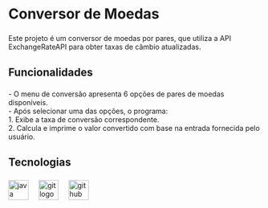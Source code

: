 <h1 align="left">Conversor de Moedas</h1>

###

<p align="left">Este projeto é um conversor de moedas por pares, que utiliza a API ExchangeRateAPI para obter taxas de câmbio atualizadas.</p>

###

<h2 align="left">Funcionalidades</h2>

###

<p align="left">- O menu de conversão apresenta 6 opções de pares de moedas disponíveis.<br>- Após selecionar uma das opções, o programa:<br>1. Exibe a taxa de conversão correspondente.<br>2. Calcula e imprime o valor convertido com base na entrada fornecida pelo usuário.</p>

###

<h2 align="left">Tecnologias</h2>

###

###

<div align="left">
  <img src="https://cdn.jsdelivr.net/gh/devicons/devicon/icons/java/java-original.svg" height="40" alt="java logo"  />
  <img width="12" />
  <img src="https://cdn.jsdelivr.net/gh/devicons/devicon/icons/git/git-original.svg" height="40" alt="git logo"  />
  <img width="12" />
  <img src="https://skillicons.dev/icons?i=github" height="40" alt="github logo"  />
</div>

###